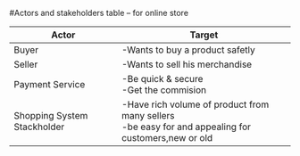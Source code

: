 #Actors and stakeholders table – for online store

|Actor|Target|
|---|---|
|Buyer | -Wants to buy a product safetly|
|Seller| -Wants to sell his merchandise|
|Payment Service|-Be quick & secure<br/>-Get the commision|
|Shopping System Stackholder|-Have rich volume of product from many sellers<br/>-be easy for and appealing for customers,new or old|
